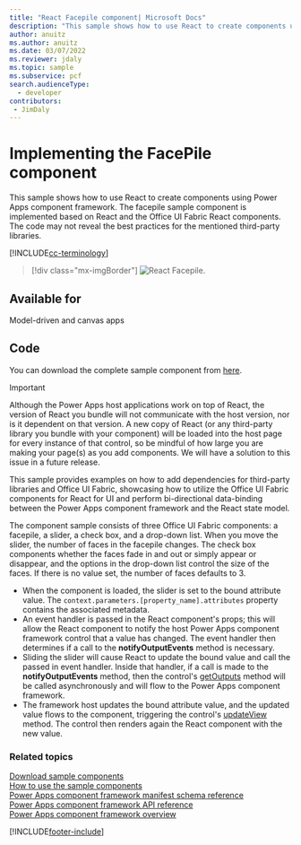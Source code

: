 ```yaml
---
title: "React Facepile component| Microsoft Docs" 
description: "This sample shows how to use React to create components using Power Apps component framework." 
author: anuitz
ms.author: anuitz
ms.date: 03/07/2022
ms.reviewer: jdaly
ms.topic: sample
ms.subservice: pcf
search.audienceType: 
  - developer
contributors:
 - JimDaly
---
```


# Implementing the FacePile component

This sample shows how to use React to create components using Power Apps component framework.  The facepile sample component is implemented based on React and the Office UI Fabric React components. The code may not reveal the best practices for the mentioned third-party libraries. 

[!INCLUDE[cc-terminology](../../data-platform/includes/cc-terminology.md)]

> [!div class="mx-imgBorder"]
> ![React Facepile.](../media/react-facepile.png "React Facepile")

## Available for 

Model-driven and canvas apps 

## Code

You can download the complete sample component from [here](https://github.com/microsoft/PowerApps-Samples/tree/master/component-framework/ReactStandardControl).


> [!IMPORTANT]
> Although the Power Apps host applications work on top of React, the version of React you bundle will not communicate with the host version, nor is it dependent on that version. A new copy of React (or any third-party library you bundle with your component) will be loaded into the host page for every instance of that control, so be mindful of how large you are making your page(s) as you add components. We will have a solution to this issue in a future release.

This sample provides examples on how to add dependencies for third-party libraries and Office UI Fabric, showcasing how to utilize the Office UI Fabric components for React for UI and perform bi-directional data-binding between the Power Apps component framework and the React state model.

The component sample consists of three Office UI Fabric components: a facepile, a slider, a check box, and a drop-down list. When you move the slider, the number of faces in the facepile changes. The check box components whether the faces fade in and out or simply appear or disappear, and the options in the drop-down list control the size of the faces. If there is no value set, the number of faces defaults to 3.

- When the component is loaded, the slider is set to the bound attribute value. The `context.parameters.[property_name].attributes` property contains the associated metadata.
- An event handler is passed in the React component's props; this will allow the React component to notify the host Power Apps component framework control that a value has changed. The event handler then determines if a call to the **notifyOutputEvents** method is necessary.
- Sliding the slider will cause React to update the bound value and call the passed in event handler. Inside that handler, if a call is made to the **notifyOutputEvents** method, then the control's [getOutputs](../reference/control/getoutputs.md) method will be called asynchronously and will flow to the Power Apps component framework. 
- The framework host updates the bound attribute value, and the updated value flows to the component, triggering the control's [updateView](../reference/control/updateview.md) method. The control then renders again the React component with the new value.


### Related topics

[Download sample components](https://github.com/microsoft/PowerApps-Samples/tree/master/component-framework)<br/>
[How to use the sample components](../use-sample-components.md)<br/>
[Power Apps component framework manifest schema reference](../manifest-schema-reference/index.md)<br />
[Power Apps component framework API reference](../reference/index.md)<br />
[Power Apps component framework overview](../overview.md)


[!INCLUDE[footer-include](../../../includes/footer-banner.md)]
